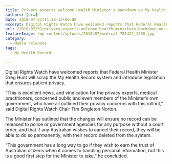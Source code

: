 ```yaml
---
title: Privacy experts welcome Health Minister's backdown on My Health Record, following widespread privacy concerns
authors: [drw]
date: 2018-07-31T11:28:12+00:00
excerpt: Digital Rights Watch have welcomed reports that Federal Health Minister Greg Hunt will scrap the My Health Record system and introduce legislation that ensures patient privacy.
url: /2018/07/31/privacy-experts-welcome-health-ministers-backdown-on-my-health-record-following-widespread-privacy-concerns/
featureImage: /wp-content/uploads/2018/07/medical-781422_1280.jpg
category:
  - Media releases
tags:
  - My Health Record

---
```

Digital Rights Watch have welcomed reports that Federal Health Minister Greg Hunt will scrap the My Health Record system and introduce legislation that ensures patient privacy.

&#8220;This is excellent news, and vindication for the privacy experts, medical practitioners, concerned public and even members of the Minister&#8217;s own government, who have all outlined their privacy concerns with this rollout,&#8221; said Digital Rights Watch Chair Tim Singleton Norton.

The Minister has outlined that the changes will ensure no record can be released to police or government agencies for any purpose without a court order, and that if any Australian wishes to cancel their record, they will be able to do so permanently, with their record deleted from the system.

&#8220;This government has a long way to go if they wish to earn the trust of Australian citizens when it comes to handling personal information, but this is a good first step for the Minister to take,&#8221; he concluded.
